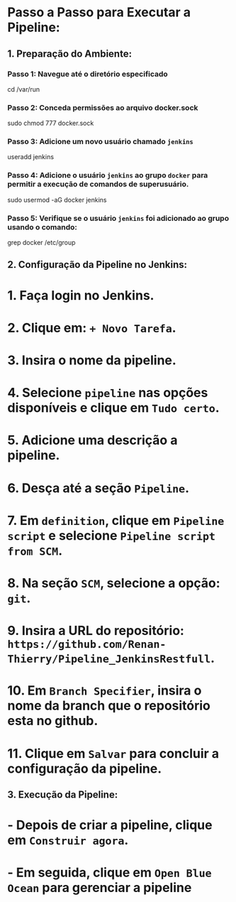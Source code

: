 # Passo a Passo para Executar a Pipeline:

## 1. Preparação do Ambiente:
### Passo 1: Navegue até o diretório especificado
cd /var/run

### Passo 2: Conceda permissões ao arquivo docker.sock
sudo chmod 777 docker.sock

### Passo 3: Adicione um novo usuário chamado `jenkins`
useradd jenkins

### Passo 4: Adicione o usuário `jenkins` ao grupo `docker` para permitir a execução de comandos de superusuário.
sudo usermod -aG docker jenkins

### Passo 5: Verifique se o usuário `jenkins` foi adicionado ao grupo usando o comando:
grep docker /etc/group

## 2. Configuração da Pipeline no Jenkins:
# 1. Faça login no Jenkins.
# 2. Clique em: `+ Novo Tarefa`.
# 3. Insira o nome da pipeline.
# 4. Selecione `pipeline` nas opções disponíveis e clique em `Tudo certo`.
# 5. Adicione uma descrição a pipeline.
# 6. Desça até a seção `Pipeline`.
# 7. Em `definition`, clique em `Pipeline script` e selecione `Pipeline script from SCM`.
# 8. Na seção `SCM`, selecione a opção: `git`.
# 9. Insira a URL do repositório: `https://github.com/Renan-Thierry/Pipeline_JenkinsRestfull`.
# 10. Em `Branch Specifier`, insira o nome da branch que o repositório esta no github.
# 11. Clique em `Salvar` para concluir a configuração da pipeline.

## 3. Execução da Pipeline:
# - Depois de criar a pipeline, clique em `Construir agora`.
# - Em seguida, clique em `Open Blue Ocean` para gerenciar a pipeline
